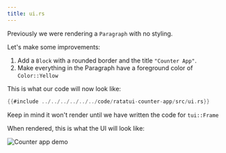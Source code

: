 ```yaml
---
title: ui.rs
---
```


Previously we were rendering a `Paragraph` with no styling.

Let's make some improvements:

1. Add a `Block` with a rounded border and the title `"Counter App"`.
2. Make everything in the Paragraph have a foreground color of `Color::Yellow`

This is what our code will now look like:

```rust
{{#include ../../../../../../code/ratatui-counter-app/src/ui.rs}}
```

Keep in mind it won't render until we have written the code for `tui::Frame`

When rendered, this is what the UI will look like:

![Counter app demo](https://user-images.githubusercontent.com/1813121/263155937-d8a8b6f6-97f4-4839-b855-ffd0249c2ae0.png)
